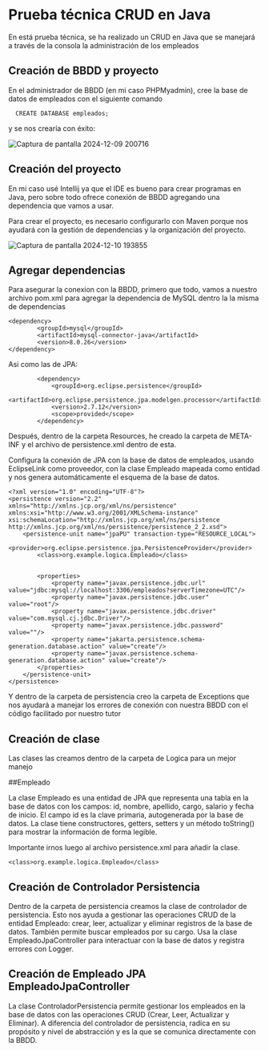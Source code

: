 # Prueba técnica CRUD en Java

En está prueba técnica, se ha realizado un CRUD en Java que se manejará a través de la consola la administración  de los empleados

## Creación de BBDD y proyecto


En el administrador de BBDD (en mi caso PHPMyadmin), cree la base de datos de empleados con el siguiente comando

```http
  CREATE DATABASE empleados;
```

y se nos crearía con éxito:

![Captura de pantalla 2024-12-09 200716](https://github.com/user-attachments/assets/d3b1a010-db2e-4496-9931-9fbeb9eecf83)


## Creación del proyecto

En mi caso usé Intellij ya que el IDE es bueno para crear programas en Java, pero sobre todo ofrece conexión de BBDD agregando una dependencia que vamos a usar.

Para crear el proyecto, es necesario configurarlo con Maven porque nos ayudará con la gestión de dependencias y la organización del proyecto.

![Captura de pantalla 2024-12-10 193855](https://github.com/user-attachments/assets/fb099840-1941-4c9f-9824-8fa40d158005)

## Agregar dependencias

Para asegurar la conexion con la BBDD, primero que todo, vamos a nuestro archivo pom.xml para agregar la dependencia de MySQL dentro la la misma de dependencias


```http
<dependency>
        <groupId>mysql</groupId>
        <artifactId>mysql-connector-java</artifactId>
        <version>8.0.26</version>
</dependency>
```
Asi como las de JPA:

```http
        <dependency>
            <groupId>org.eclipse.persistence</groupId>
            <artifactId>org.eclipse.persistence.jpa.modelgen.processor</artifactId>
            <version>2.7.12</version>
            <scope>provided</scope>
        </dependency>
```

Después, dentro de la carpeta Resources, he creado la carpeta de META-INF y el archivo de persistence.xml dentro de esta.

Configura la conexión de JPA con la base de datos de empleados, usando EclipseLink como proveedor, con la clase Empleado mapeada como entidad y nos genera automáticamente el esquema de la base de datos.

```http
<?xml version="1.0" encoding="UTF-8"?>
<persistence version="2.2" xmlns="http://xmlns.jcp.org/xml/ns/persistence" xmlns:xsi="http://www.w3.org/2001/XMLSchema-instance" xsi:schemaLocation="http://xmlns.jcp.org/xml/ns/persistence           http://xmlns.jcp.org/xml/ns/persistence/persistence_2_2.xsd">
    <persistence-unit name="jpaPU" transaction-type="RESOURCE_LOCAL">
        <provider>org.eclipse.persistence.jpa.PersistenceProvider</provider>
        <class>org.example.logica.Empleado</class>


        <properties>
            <property name="javax.persistence.jdbc.url" value="jdbc:mysql://localhost:3306/empleados?serverTimezone=UTC"/>
            <property name="javax.persistence.jdbc.user" value="root"/>
            <property name="javax.persistence.jdbc.driver" value="com.mysql.cj.jdbc.Driver"/>
            <property name="javax.persistence.jdbc.password" value=""/>
            <property name="jakarta.persistence.schema-generation.database.action" value="create"/>
            <property name="javax.persistence.schema-generation.database.action" value="create"/>
        </properties>
    </persistence-unit>
</persistence>
```

Y dentro de la carpeta de persistencia creo la carpeta de Exceptions que nos ayudará a manejar los errores de conexión con nuestra BBDD con el código facilitado por nuestro tutor

## Creación de clase

Las clases las creamos dentro de la carpeta de Logica para un mejor manejo

##Empleado

La clase Empleado es una entidad de JPA que representa una tabla en la base de datos con los campos: id, nombre, apellido, cargo, salario y fecha de inicio. El campo id es la clave primaria, autogenerada por la base de datos. La clase tiene constructores, getters, setters y un método toString() para mostrar la información de forma legible.




Importante irnos luego al archivo persistence.xml para añadir la clase.

```http
<class>org.example.logica.Empleado</class>
```


## Creación de Controlador Persistencia

Dentro de la carpeta de persistencia creamos la clase de controlador de persistencia. Esto nos ayuda a gestionar las operaciones CRUD de la entidad Empleado: crear, leer, actualizar y eliminar registros de la base de datos. También permite buscar empleados por su cargo. Usa la clase EmpleadoJpaController para interactuar con la base de datos y registra errores con Logger.

## Creación de Empleado JPA EmpleadoJpaController

La clase ControladorPersistencia permite gestionar los empleados en la base de datos con las operaciones CRUD (Crear, Leer, Actualizar y Eliminar). A diferencia del controlador de persistencia, radica en su propósito y nivel de abstracción y es la que se comunica directamente con la BBDD.



